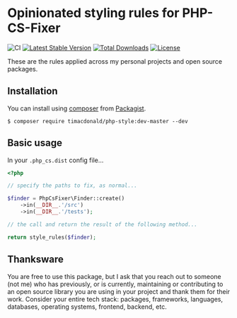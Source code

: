 # Opinionated styling rules for PHP-CS-Fixer

![CI](https://github.com/timacdonald/php-style/workflows/CI/badge.svg) [![Latest Stable Version](https://poser.pugx.org/timacdonald/php-style/v/stable)](https://packagist.org/packages/timacdonald/php-style) [![Total Downloads](https://poser.pugx.org/timacdonald/php-style/downloads)](https://packagist.org/packages/timacdonald/php-style) [![License](https://poser.pugx.org/timacdonald/php-style/license)](https://packagist.org/packages/timacdonald/php-style)

These are the rules applied across my personal projects and open source packages.

## Installation

You can install using [composer](https://getcomposer.org/) from [Packagist](https://packagist.org/packages/timacdonald/php-style).

```
$ composer require timacdonald/php-style:dev-master --dev
```

## Basic usage

In your `.php_cs.dist` config file...

```php
<?php

// specify the paths to fix, as normal...

$finder = PhpCsFixer\Finder::create()
    ->in(__DIR__.'/src')
    ->in(__DIR__.'/tests');

// the call and return the result of the following method...

return style_rules($finder);
```

## Thanksware

You are free to use this package, but I ask that you reach out to someone (not me) who has previously, or is currently, maintaining or contributing to an open source library you are using in your project and thank them for their work. Consider your entire tech stack: packages, frameworks, languages, databases, operating systems, frontend, backend, etc.
